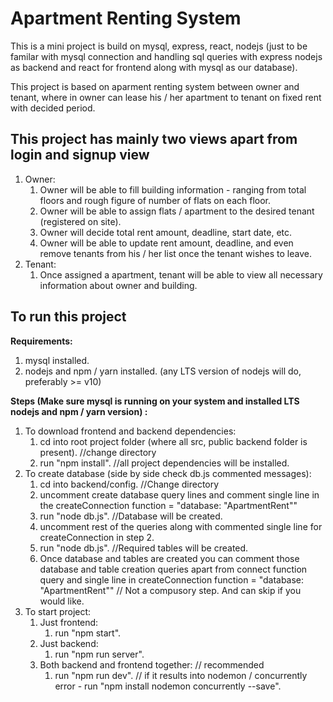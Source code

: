 # Apartment Renting System

This is a mini project is build on mysql, express, react, nodejs (just to be familar with mysql connection and handling sql queries with express nodejs as backend and react for frontend along with mysql as our database).

This project is based on aparment renting system between owner and tenant, where in owner can lease his / her apartment to tenant on fixed rent with decided period.

## This project has mainly two views apart from login and signup view

1. Owner:
   1. Owner will be able to fill building information - ranging from total floors and rough figure of number of flats on each floor.
   1. Owner will be able to assign flats / apartment to the desired tenant (registered on site).
   1. Owner will decide total rent amount, deadline, start date, etc.
   1. Owner will be able to update rent amount, deadline, and even remove tenants from his / her list once the tenant wishes to leave.
1. Tenant:
   1. Once assigned a apartment, tenant will be able to view all necessary information about owner and building.

## To run this project

**Requirements:**

1. mysql installed.
1. nodejs and npm / yarn installed. (any LTS version of nodejs will do, preferably >= v10)

**Steps (Make sure mysql is running on your system and installed LTS nodejs and npm / yarn version) :**

1. To download frontend and backend dependencies:
   1. cd into root project folder (where all src, public backend folder is present). //change directory
   1. run "npm install". //all project dependencies will be installed.
1. To create database (side by side check db.js commented messages):
   1. cd into backend/config. //Change directory
   1. uncomment create database query lines and comment single line in the createConnection function = "database: "ApartmentRent""
   1. run "node db.js". //Database will be created.
   1. uncomment rest of the queries along with commented single line for createConnection in step 2.
   1. run "node db.js". //Required tables will be created.
   1. Once database and tables are created you can comment those database and table creation queries apart from connect function query and single line in createConnection function = "database: "ApartmentRent"" // Not a compusory step. And can skip if you would like.
1. To start project:
   1. Just frontend:
      1. run "npm start".
   1. Just backend:
      1. run "npm run server".
   1. Both backend and frontend together: // recommended
      1. run "npm run dev".
         // if it results into nodemon / concurrently error - run "npm install nodemon concurrently --save".
